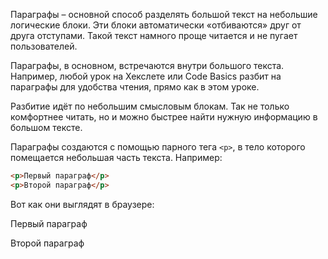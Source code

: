 Параграфы – основной способ разделять большой текст на небольшие логические блоки. Эти блоки автоматически «отбиваются» друг от друга отступами. Такой текст намного проще читается и не пугает пользователей.

Параграфы, в основном, встречаются внутри большого текста. Например, любой урок на Хекслете или Code Basics разбит на параграфы для удобства чтения, прямо как в этом уроке.

Разбитие идёт по небольшим смысловым блокам. Так не только комфортнее читать, но и можно быстрее найти нужную информацию в большом тексте.

Параграфы создаются с помощью парного тега `<p>`, в тело которого помещается небольшая часть текста. Например:

```html
<p>Первый параграф</p>
<p>Второй параграф</p>
```

Вот как они выглядят в браузере:

<div class="hexlet-basics-example my-3">
  <p>Первый параграф</p>
  <p class="m-0">Второй параграф</p>
</div>
